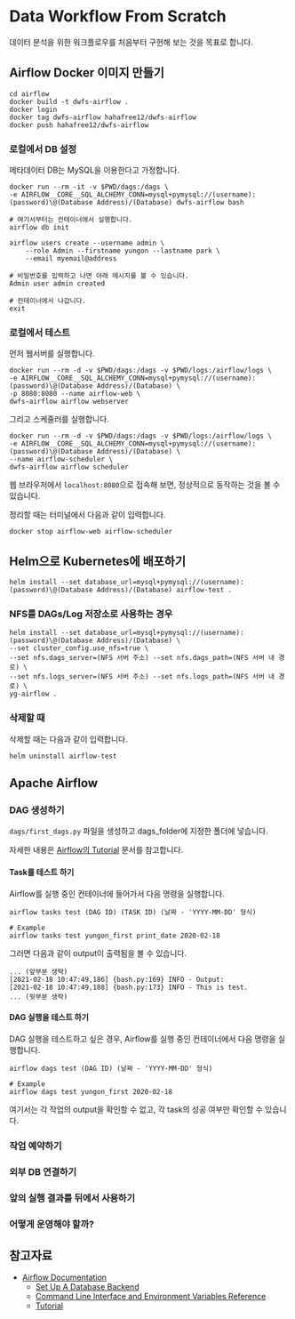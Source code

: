 # Data Workflow From Scratch

데이터 분석을 위한 워크플로우를 처음부터 구현해 보는 것을 목표로 합니다. 

## Airflow Docker 이미지 만들기

```shell
cd airflow
docker build -t dwfs-airflow .
docker login
docker tag dwfs-airflow hahafree12/dwfs-airflow
docker push hahafree12/dwfs-airflow
```

### 로컬에서 DB 설정

메타데이터 DB는 MySQL을 이용한다고 가정합니다.

```shell
docker run --rm -it -v $PWD/dags:/dags \ 
-e AIRFLOW__CORE__SQL_ALCHEMY_CONN=mysql+pymysql://(username):(password)\@(Database Address)/(Database) dwfs-airflow bash

# 여기서부터는 컨테이너에서 실행합니다. 
airflow db init

airflow users create --username admin \
    --role Admin --firstname yungon --lastname park \
    --email myemail@address

# 비밀번호를 입력하고 나면 아래 메시지를 볼 수 있습니다. 
Admin user admin created

# 컨테이너에서 나갑니다. 
exit
```

### 로컬에서 테스트

먼저 웹서버를 실행합니다. 

```shell
docker run --rm -d -v $PWD/dags:/dags -v $PWD/logs:/airflow/logs \
-e AIRFLOW__CORE__SQL_ALCHEMY_CONN=mysql+pymysql://(username):(password)\@(Database Address)/(Database) \
-p 8080:8080 --name airflow-web \
dwfs-airflow airflow webserver
```

그리고 스케줄러를 실행합니다. 

```shell
docker run --rm -d -v $PWD/dags:/dags -v $PWD/logs:/airflow/logs \
-e AIRFLOW__CORE__SQL_ALCHEMY_CONN=mysql+pymysql://(username):(password)\@(Database Address)/(Database) \
--name airflow-scheduler \
dwfs-airflow airflow scheduler
```

웹 브라우저에서 `localhost:8080`으로 접속해 보면, 정상적으로 동작하는 것을 볼 수 있습니다.

정리할 때는 터미널에서 다음과 같이 입력합니다. 

```shell
docker stop airflow-web airflow-scheduler
```

## Helm으로 Kubernetes에 배포하기

```shell
helm install --set database_url=mysql+pymysql://(username):(password)\@(Database Address)/(Database) airflow-test .
```

### NFS를 DAGs/Log 저장소로 사용하는 경우

```shell
helm install --set database_url=mysql+pymysql://(username):(password)\@(Database Address)/(Database) \
--set cluster_config.use_nfs=true \
--set nfs.dags_server=(NFS 서버 주소) --set nfs.dags_path=(NFS 서버 내 경로) \
--set nfs.logs_server=(NFS 서버 주소) --set nfs.logs_path=(NFS 서버 내 경로) \
yg-airflow .
```

### 삭제할 때

삭제할 때는 다음과 같이 입력합니다. 

```shell
helm uninstall airflow-test
```

## Apache Airflow



### DAG 생성하기

`dags/first_dags.py` 파일을 생성하고 dags_folder에 지정한 폴더에 넣습니다. 

자세한 내용은 [Airflow의 Tutorial](http://airflow.apache.org/docs/apache-airflow/stable/tutorial.html) 문서를 참고합니다.

#### Task를 테스트 하기

Airflow를 실행 중인 컨테이너에 들어가서 다음 명령을 실행합니다. 

```shell
airflow tasks test (DAG ID) (TASK ID) (날짜 - 'YYYY-MM-DD' 형식) 

# Example
airflow tasks test yungon_first print_date 2020-02-18
```

그러면 다음과 같이 output이 출력됨을 볼 수 있습니다.
```
... (앞부분 생략)
[2021-02-18 10:47:49,186] {bash.py:169} INFO - Output:
[2021-02-18 10:47:49,188] {bash.py:173} INFO - This is test.
... (뒷부분 생략)
```

#### DAG 실행을 테스트 하기

DAG 실행을 테스트하고 싶은 경우, Airflow를 실행 중인 컨테이너에서 다음 명령을 실행합니다. 

```shell
airflow dags test (DAG ID) (날짜 - 'YYYY-MM-DD' 형식)

# Example
airflow dags test yungon_first 2020-02-18
```

여기서는 각 작업의 output을 확인할 수 없고, 각 task의 성공 여부만 확인할 수 있습니다.

### 작업 예약하기



### 외부 DB 연결하기



### 앞의 실행 결과를 뒤에서 사용하기



### 어떻게 운영해야 할까?



## 참고자료

* [Airflow Documentation](http://airflow.apache.org/docs/apache-airflow/stable/index.html)
    * [Set Up A Database Backend](http://airflow.apache.org/docs/apache-airflow/stable/howto/set-up-database.html)
    * [Command Line Interface and Environment Variables Reference](http://airflow.apache.org/docs/apache-airflow/stable/cli-and-env-variables-ref.html)
    * [Tutorial](http://airflow.apache.org/docs/apache-airflow/stable/tutorial.html)